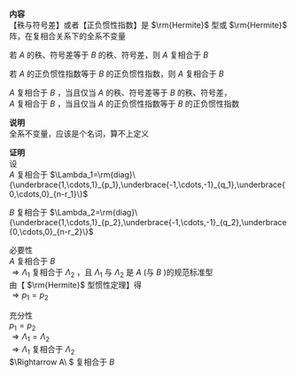 **内容**  
【秩与符号差】或者【正负惯性指数】是 $\rm{Hermite}$ 型或 $\rm{Hermite}$ 阵，在复相合关系下的全系不变量  
  
若 $A$ 的秩、符号差等于 $B$ 的秩、符号差，则 $A$ 复相合于 $B$  
  
若 $A$ 的正负惯性指数等于 $B$ 的正负惯性指数，则 $A$ 复相合于 $B$  
  
$A$ 复相合于 $B$ ，当且仅当 $A$ 的秩、符号差等于 $B$ 的秩、符号差，  
$A$ 复相合于 $B$ ，当且仅当 $A$ 的正负惯性指数等于 $B$ 的正负惯性指数  
  
**说明**  
全系不变量，应该是个名词，算不上定义  
  
**证明**  
设  
$A$ 复相合于 $\Lambda_1=\rm{diag}\{\underbrace{1,\cdots,1}_{p_1},\underbrace{-1,\cdots,-1}_{q_1},\underbrace{0,\cdots,0}_{n-r_1}\}$  
  
$B$ 复相合于 $\Lambda_2=\rm{diag}\{\underbrace{1,\cdots,1}_{p_2},\underbrace{-1,\cdots,-1}_{q_2},\underbrace{0,\cdots,0}_{n-r_2}\}$  
  
必要性  
$A$ 复相合于 $B$  
$\Rightarrow \Lambda_1$ 复相合于 $\Lambda_2$ ，且 $\Lambda_1$ 与 $\Lambda_2$ 是 $A$ (与 $B$ )的规范标准型  
由【 $\rm{Hermite}$ 型惯性定理】得  
$\Rightarrow p_1=p_2$  
  
充分性  
$p_1=p_2$  
$\Rightarrow \Lambda_1=\Lambda_2$  
$\Rightarrow \Lambda_1$ 复相合于 $\Lambda_2$  
$\Rightarrow A\ $ 复相合于 $B$  
  
